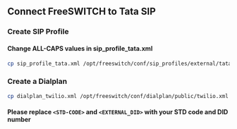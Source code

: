 ## Connect FreeSWITCH to Tata SIP

### Create SIP Profile

#### Change ALL-CAPS values in sip_profile_tata.xml

```sh
cp sip_profile_tata.xml /opt/freeswitch/conf/sip_profiles/external/tata.xml
```

### Create a Dialplan

```sh
cp dialplan_twilio.xml /opt/freeswitch/conf/dialplan/public/twilio.xml
```

#### Please replace `<STD-CODE>` and `<EXTERNAL_DID>` with your STD code and DID number
